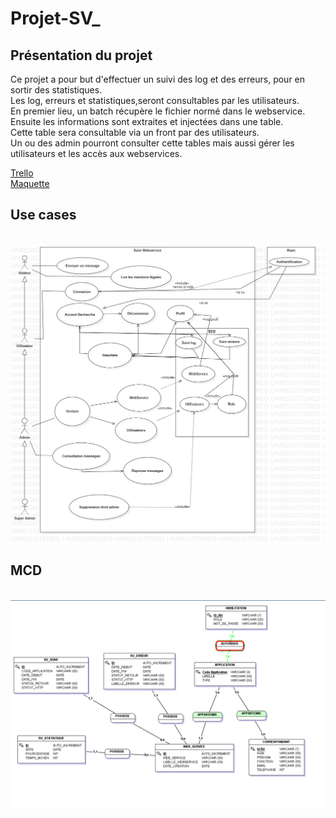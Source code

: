 # Projet-SV_

## Présentation du projet

<p>Ce projet a pour but d'effectuer un suivi des log et des erreurs, pour en sortir des statistiques.<br>
Les log, erreurs et statistiques,seront consultables par les utilisateurs.<br>
En premier lieu, un batch récupère le fichier normé dans le webservice.<br>
Ensuite les informations sont extraites et injectées dans une table. <br>
Cette table sera consultable via un front par des utilisateurs.<br>
Un ou des admin pourront consulter cette tables mais aussi gérer les utilisateurs et les accès aux webservices.<br></p>
<a href="https://trello.com/b/uUbI1IAB/projet-sv" target="_blank">Trello</a>
<br>
<a href="https://xd.adobe.com/view/52e3a9ea-720a-4d37-4227-b0654632f74c-24d2/" target="_blank">Maquette</a>
<h2>Use cases</h2>
<br>
<img src="Use_case/SV_Project.png">
<h2>MCD</h2>
<br>
<img src="MCD/SV_IMAGE.png">
